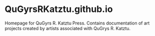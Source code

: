 # QuGyrsRKatztu.github.io
Homepage for QuGyrs R. Katztu Press. Contains documentation of art projects created by artists associated with QuGrys R. Katztu.
